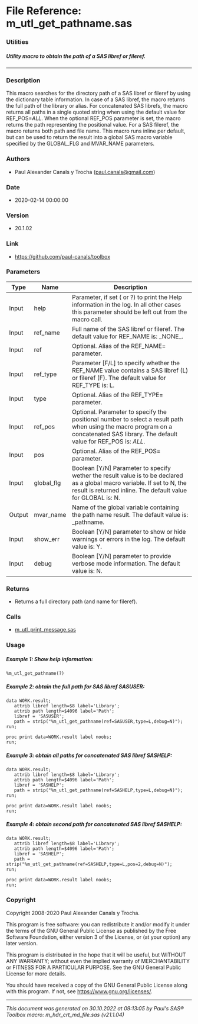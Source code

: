 # File Reference: m_utl_get_pathname.sas

### Utilities

##### Utility macro to obtain the path of a SAS libref or fileref.

***

### Description
This macro searches for the directory path of a SAS libref or fileref by using the dictionary table information. In case of a SAS libref, the macro returns the full path of the library or alias. For concatenated SAS librefs, the macro returns all paths in a single quoted string when using the default value for REF_POS=_ALL_. When the optional REF_POS parameter is set, the macro returns the path representing the positional value. For a SAS fileref, the macro returns both path and file name. This macro runs inline per default, but can be used to return the result into a global SAS macro variable specified by the GLOBAL_FLG and MVAR_NAME parameters.

### Authors
* Paul Alexander Canals y Trocha (paul.canals@gmail.com)

### Date
* 2020-02-14 00:00:00

### Version
* 20.1.02

### Link
* https://github.com/paul-canals/toolbox

### Parameters
| Type | Name | Description |
| ---- | ---- | ----------- |
| Input | help | Parameter, if set ( or ?) to print the Help information in the log. In all other cases this parameter should be left out from the macro call. |
| Input | ref_name | Full name of the SAS libref or fileref. The default value for REF_NAME is: \_NONE\_. |
| Input | ref | Optional. Alias of the REF_NAME= parameter. |
| Input | ref_type | Parameter [F/L] to specify whether the REF_NAME value contains a SAS libref (L) or fileref (F). The default value for REF_TYPE is: L. |
| Input | type | Optional. Alias of the REF_TYPE= parameter. |
| Input | ref_pos | Optional. Parameter to specify the positional number to select a result path when using the macro program on a concatenated SAS library. The default value for REF_POS is: _ALL_. |
| Input | pos | Optional. Alias of the REF_POS= parameter. |
| Input | global_flg | Boolean [Y/N] Parameter to specify wether the result value is to be declared as a global macro variable. If set to N, the result is returned inline. The default value for GLOBAL is: N. |
| Output | mvar_name | Name of the global variable containing the path name result. The default value is: _pathname. |
| Input | show_err | Boolean [Y/N] parameter to show or hide warnings or errors in the log. The default value is: Y. |
| Input | debug | Boolean [Y/N] parameter to provide verbose mode information. The default value is: N. |

### Returns
* Returns a full directory path (and name for fileref).

### Calls
* [m_utl_print_message.sas](m_utl_print_message.md)

### Usage

##### Example 1: Show help information:
```sas
%m_utl_get_pathname(?)
```

##### Example 2: obtain the full path for SAS libref SASUSER:
```sas
data WORK.result;
   attrib libref length=$8 label='Library';
   attrib path length=$4096 label='Path';
   libref = 'SASUSER';
   path = strip("%m_utl_get_pathname(ref=SASUSER,type=L,debug=N)");
run;

proc print data=WORK.result label noobs;
run;
```

##### Example 3: obtain all paths for concatenated SAS libref SASHELP:
```sas
data WORK.result;
   attrib libref length=$8 label='Library';
   attrib path length=$4096 label='Path';
   libref = 'SASHELP';
   path = strip("%m_utl_get_pathname(ref=SASHELP,type=L,debug=N)");
run;

proc print data=WORK.result label noobs;
run;
```

##### Example 4: obtain second path for concatenated SAS libref SASHELP:
```sas
data WORK.result;
   attrib libref length=$8 label='Library';
   attrib path length=$4096 label='Path';
   libref = 'SASHELP';
   path = strip("%m_utl_get_pathname(ref=SASHELP,type=L,pos=2,debug=N)");
run;

proc print data=WORK.result label noobs;
run;
```

### Copyright
Copyright 2008-2020 Paul Alexander Canals y Trocha. 
 
This program is free software: you can redistribute it and/or modify 
it under the terms of the GNU General Public License as published by 
the Free Software Foundation, either version 3 of the License, or 
(at your option) any later version. 
 
This program is distributed in the hope that it will be useful, 
but WITHOUT ANY WARRANTY; without even the implied warranty of 
MERCHANTABILITY or FITNESS FOR A PARTICULAR PURPOSE. See the 
GNU General Public License for more details. 
 
You should have received a copy of the GNU General Public License 
along with this program. If not, see <https://www.gnu.org/licenses/>. 


***
*This document was generated on 30.10.2022 at 09:13:05  by Paul's SAS&reg; Toolbox macro: m_hdr_crt_md_file.sas (v21.1.04)*

